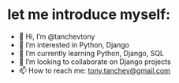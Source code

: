 # let me introduce myself:
- 👋 Hi, I’m @tanchevtony
- 👀 I’m interested in Python, Django
- 🌱 I’m currently learning Python, Django, SQL
- 💞️ I’m looking to collaborate on Django projects
- 📫 How to reach me: tony.tanchev@gmail.com
